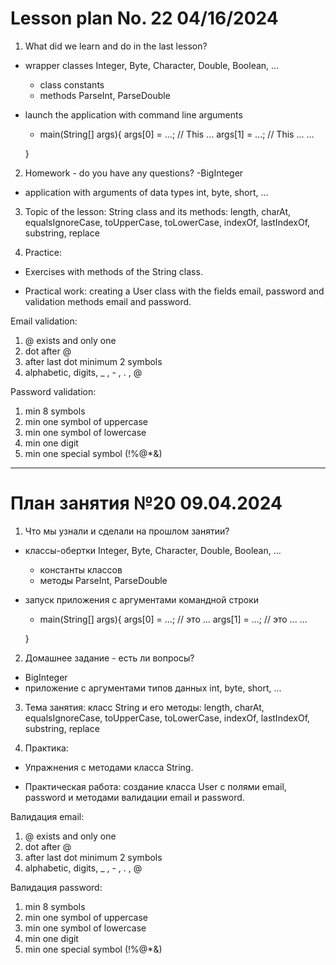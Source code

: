 # Lesson plan No. 22 04/16/2024

1. What did we learn and do in the last lesson?
- wrapper classes Integer, Byte, Character, Double, Boolean, ...
    - class constants
    - methods ParseInt, ParseDouble
- launch the application with command line arguments
    - main(String[] args){
      args[0] = ...; // This ...
      args[1] = ...; // This ...
      ...

  }

2. Homework - do you have any questions?
   -BigInteger
- application with arguments of data types int, byte, short, ...

3. Topic of the lesson:
   String class and its methods:
   length, charAt, equalsIgnoreCase, toUpperCase, toLowerCase, indexOf, lastIndexOf, substring, replace

4. Practice:

- Exercises with methods of the String class.

- Practical work: creating a User class with the fields email, password and validation methods email and password.

Email validation:
1) @ exists and only one
2) dot after @
3) after last dot minimum 2 symbols
4) alphabetic, digits, _ , - , . , @

Password validation:
1) min 8 symbols
2) min one symbol of uppercase
3) min one symbol of lowercase
4) min one digit
5) min one special symbol (!%@*&)

---------------------------------

# План занятия №20 09.04.2024

1. Что мы узнали и сделали на прошлом занятии?
- классы-обертки Integer, Byte, Character, Double, Boolean, ...
  - константы классов
  - методы ParseInt, ParseDouble
- запуск приложения с аргументами командной строки
  - main(String[] args){
      args[0] = ...; // это ...
      args[1] = ...; // это ...
      ...

  }

2. Домашнее задание - есть ли вопросы?
- BigInteger
- приложение с аргументами типов данных int, byte, short, ...

3. Тема занятия:
   класс String и его методы:
   length, charAt, equalsIgnoreCase, toUpperCase, toLowerCase, indexOf, lastIndexOf, substring, replace

4. Практика:

- Упражнения с методами класса String.

- Практическая работа: создание класса User с полями email, password и методами валидации email и password.

Валидация email:
1) @ exists and only one
2) dot after @
3) after last dot minimum 2 symbols
4) alphabetic, digits, _ , - , . , @

Валидация password:
1) min 8 symbols
2) min one symbol of uppercase
3) min one symbol of lowercase
4) min one digit
5) min one special symbol (!%@*&)
